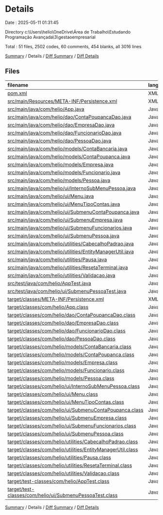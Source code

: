 # Details

Date : 2025-05-11 01:31:45

Directory c:\\Users\\helio\\OneDrive\\Área de Trabalho\\Estudando Programação Avançada\\3\\gestaoempresarial

Total : 51 files,  2502 codes, 60 comments, 454 blanks, all 3016 lines

[Summary](results.md) / Details / [Diff Summary](diff.md) / [Diff Details](diff-details.md)

## Files
| filename | language | code | comment | blank | total |
| :--- | :--- | ---: | ---: | ---: | ---: |
| [pom.xml](/pom.xml) | XML | 102 | 7 | 12 | 121 |
| [src/main/Resources/META-INF/Persistence.xml](/src/main/Resources/META-INF/Persistence.xml) | XML | 20 | 3 | 5 | 28 |
| [src/main/java/com/helio/App.java](/src/main/java/com/helio/App.java) | Java | 12 | 0 | 5 | 17 |
| [src/main/java/com/helio/dao/ContaPoupancaDao.java](/src/main/java/com/helio/dao/ContaPoupancaDao.java) | Java | 83 | 2 | 27 | 112 |
| [src/main/java/com/helio/dao/EmpresaDao.java](/src/main/java/com/helio/dao/EmpresaDao.java) | Java | 84 | 0 | 27 | 111 |
| [src/main/java/com/helio/dao/FuncionarioDao.java](/src/main/java/com/helio/dao/FuncionarioDao.java) | Java | 85 | 4 | 30 | 119 |
| [src/main/java/com/helio/dao/PessoaDao.java](/src/main/java/com/helio/dao/PessoaDao.java) | Java | 63 | 0 | 23 | 86 |
| [src/main/java/com/helio/models/ContaBancaria.java](/src/main/java/com/helio/models/ContaBancaria.java) | Java | 36 | 0 | 9 | 45 |
| [src/main/java/com/helio/models/ContaPoupanca.java](/src/main/java/com/helio/models/ContaPoupanca.java) | Java | 34 | 2 | 8 | 44 |
| [src/main/java/com/helio/models/Empresa.java](/src/main/java/com/helio/models/Empresa.java) | Java | 36 | 0 | 10 | 46 |
| [src/main/java/com/helio/models/Funcionario.java](/src/main/java/com/helio/models/Funcionario.java) | Java | 60 | 0 | 12 | 72 |
| [src/main/java/com/helio/models/Pessoa.java](/src/main/java/com/helio/models/Pessoa.java) | Java | 28 | 1 | 4 | 33 |
| [src/main/java/com/helio/ui/InternoSubMenuPessoa.java](/src/main/java/com/helio/ui/InternoSubMenuPessoa.java) | Java | 124 | 4 | 15 | 143 |
| [src/main/java/com/helio/ui/Menu.java](/src/main/java/com/helio/ui/Menu.java) | Java | 50 | 1 | 11 | 62 |
| [src/main/java/com/helio/ui/MenuTipoContas.java](/src/main/java/com/helio/ui/MenuTipoContas.java) | Java | 36 | 1 | 11 | 48 |
| [src/main/java/com/helio/ui/SubmenuContaPoupanca.java](/src/main/java/com/helio/ui/SubmenuContaPoupanca.java) | Java | 162 | 3 | 46 | 211 |
| [src/main/java/com/helio/ui/SubmenuEmpresa.java](/src/main/java/com/helio/ui/SubmenuEmpresa.java) | Java | 111 | 0 | 40 | 151 |
| [src/main/java/com/helio/ui/SubmenuFuncionarios.java](/src/main/java/com/helio/ui/SubmenuFuncionarios.java) | Java | 206 | 8 | 57 | 271 |
| [src/main/java/com/helio/ui/SubmenuPessoa.java](/src/main/java/com/helio/ui/SubmenuPessoa.java) | Java | 202 | 10 | 29 | 241 |
| [src/main/java/com/helio/utilities/CabecalhoPadrao.java](/src/main/java/com/helio/utilities/CabecalhoPadrao.java) | Java | 21 | 1 | 7 | 29 |
| [src/main/java/com/helio/utilities/EntityManagerUtil.java](/src/main/java/com/helio/utilities/EntityManagerUtil.java) | Java | 24 | 3 | 7 | 34 |
| [src/main/java/com/helio/utilities/Pausa.java](/src/main/java/com/helio/utilities/Pausa.java) | Java | 11 | 0 | 4 | 15 |
| [src/main/java/com/helio/utilities/ResetaTerminal.java](/src/main/java/com/helio/utilities/ResetaTerminal.java) | Java | 10 | 0 | 2 | 12 |
| [src/main/java/com/helio/utilities/Validacao.java](/src/main/java/com/helio/utilities/Validacao.java) | Java | 152 | 0 | 36 | 188 |
| [src/test/java/com/helio/AppTest.java](/src/test/java/com/helio/AppTest.java) | Java | 11 | 6 | 4 | 21 |
| [src/test/java/com/helio/ui/SubmenuPessoaTest.java](/src/test/java/com/helio/ui/SubmenuPessoaTest.java) | Java | 14 | 1 | 6 | 21 |
| [target/classes/META-INF/Persistence.xml](/target/classes/META-INF/Persistence.xml) | XML | 20 | 3 | 5 | 28 |
| [target/classes/com/helio/App.class](/target/classes/com/helio/App.class) | Java | 10 | 0 | 0 | 10 |
| [target/classes/com/helio/dao/ContaPoupancaDao.class](/target/classes/com/helio/dao/ContaPoupancaDao.class) | Java | 30 | 0 | 0 | 30 |
| [target/classes/com/helio/dao/EmpresaDao.class](/target/classes/com/helio/dao/EmpresaDao.class) | Java | 29 | 0 | 0 | 29 |
| [target/classes/com/helio/dao/FuncionarioDao.class](/target/classes/com/helio/dao/FuncionarioDao.class) | Java | 27 | 0 | 0 | 27 |
| [target/classes/com/helio/dao/PessoaDao.class](/target/classes/com/helio/dao/PessoaDao.class) | Java | 29 | 0 | 0 | 29 |
| [target/classes/com/helio/models/ContaBancaria.class](/target/classes/com/helio/models/ContaBancaria.class) | Java | 26 | 0 | 0 | 26 |
| [target/classes/com/helio/models/ContaPoupanca.class](/target/classes/com/helio/models/ContaPoupanca.class) | Java | 14 | 0 | 0 | 14 |
| [target/classes/com/helio/models/Empresa.class](/target/classes/com/helio/models/Empresa.class) | Java | 19 | 0 | 0 | 19 |
| [target/classes/com/helio/models/Funcionario.class](/target/classes/com/helio/models/Funcionario.class) | Java | 32 | 0 | 0 | 32 |
| [target/classes/com/helio/models/Pessoa.class](/target/classes/com/helio/models/Pessoa.class) | Java | 9 | 0 | 0 | 9 |
| [target/classes/com/helio/ui/InternoSubMenuPessoa.class](/target/classes/com/helio/ui/InternoSubMenuPessoa.class) | Java | 40 | 0 | 1 | 41 |
| [target/classes/com/helio/ui/Menu.class](/target/classes/com/helio/ui/Menu.class) | Java | 22 | 0 | 0 | 22 |
| [target/classes/com/helio/ui/MenuTipoContas.class](/target/classes/com/helio/ui/MenuTipoContas.class) | Java | 17 | 0 | 0 | 17 |
| [target/classes/com/helio/ui/SubmenuContaPoupanca.class](/target/classes/com/helio/ui/SubmenuContaPoupanca.class) | Java | 66 | 0 | 1 | 67 |
| [target/classes/com/helio/ui/SubmenuEmpresa.class](/target/classes/com/helio/ui/SubmenuEmpresa.class) | Java | 39 | 0 | 0 | 39 |
| [target/classes/com/helio/ui/SubmenuFuncionarios.class](/target/classes/com/helio/ui/SubmenuFuncionarios.class) | Java | 71 | 0 | 0 | 71 |
| [target/classes/com/helio/ui/SubmenuPessoa.class](/target/classes/com/helio/ui/SubmenuPessoa.class) | Java | 57 | 0 | 0 | 57 |
| [target/classes/com/helio/utilities/CabecalhoPadrao.class](/target/classes/com/helio/utilities/CabecalhoPadrao.class) | Java | 18 | 0 | 0 | 18 |
| [target/classes/com/helio/utilities/EntityManagerUtil.class](/target/classes/com/helio/utilities/EntityManagerUtil.class) | Java | 16 | 0 | 0 | 16 |
| [target/classes/com/helio/utilities/Pausa.class](/target/classes/com/helio/utilities/Pausa.class) | Java | 13 | 0 | 0 | 13 |
| [target/classes/com/helio/utilities/ResetaTerminal.class](/target/classes/com/helio/utilities/ResetaTerminal.class) | Java | 18 | 0 | 0 | 18 |
| [target/classes/com/helio/utilities/Validacao.class](/target/classes/com/helio/utilities/Validacao.class) | Java | 69 | 0 | 0 | 69 |
| [target/test-classes/com/helio/AppTest.class](/target/test-classes/com/helio/AppTest.class) | Java | 11 | 0 | 0 | 11 |
| [target/test-classes/com/helio/ui/SubmenuPessoaTest.class](/target/test-classes/com/helio/ui/SubmenuPessoaTest.class) | Java | 23 | 0 | 0 | 23 |

[Summary](results.md) / Details / [Diff Summary](diff.md) / [Diff Details](diff-details.md)